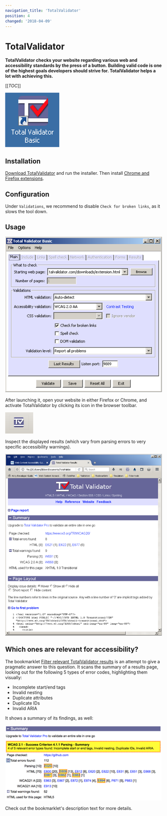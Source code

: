 ```yaml
---
navigation_title: 'TotalValidator'
position: 4
changed: '2018-04-09'
---
```


# TotalValidator

**TotalValidator checks your website regarding various web and accessibility standards by the press of a button. Building valid code is one of the highest goals developers should strive for. TotalValidator helps a lot with achieving this.**

[[_TOC_]]

![TotalValidator icon](_media/totalvalidator-icon.png)

## Installation

[Download TotalValidator](https://www.totalvalidator.com/downloads/index.html) and run the installer. Then install [Chrome and Firefox extensions](https://www.totalvalidator.com/downloads/extension.html).

## Configuration

Under `Validations`, we recommend to disable `Check for broken links`, as it slows the tool down.

## Usage

![TotalValidator window](_media/totalvalidator-window.png)

After launching it, open your website in either Firefox or Chrome, and activate TotalValidator by clicking its icon in the browser toolbar.

![TotalValidator browser icon](_media/totalvalidator-browser-icon.png)

Inspect the displayed results (which vary from parsing errors to very specific accessibility warnings).

![TotalValidator results](_media/totalvalidator-results.png)

## Which ones are relevant for accessibility?

The bookmarklet [Filter relevant TotalValidator results](https://codepen.io/jmuheim/pen/yLNqERL) is an attempt to give a pragmatic answer to this question. It scans the summary of a results page, looking out for the following 5 types of error codes, highlighting them visually:

- Incomplete start/end tags
- Invalid nesting
- Duplicate attributes
- Duplicate IDs
- Invalid ARIA

It shows a summary of its findings, as well:

![Filtered TotalValidator results](_media/filtered-totalvalidator-results.png)

Check out the bookmarklet's description text for more details.
